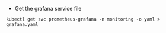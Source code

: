 - Get the grafana service file

```
kubectl get svc prometheus-grafana -n monitoring -o yaml > grafana.yaml
```
